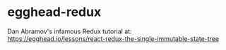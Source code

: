 # egghead-redux
Dan Abramov's infamous Redux tutorial at: https://egghead.io/lessons/react-redux-the-single-immutable-state-tree
